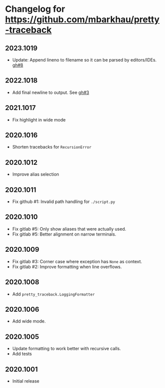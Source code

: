 # Changelog for https://github.com/mbarkhau/pretty-traceback

## 2023.1019

- Update: Append lineno to filename so it can be parsed by editors/IDEs. [gh#8][gh8]

[gh8]: https://github.com/mbarkhau/pretty-traceback/pull/8


## 2022.1018

- Add final newline to output. See [gh#3][gh3]

[gh3]: https://github.com/mbarkhau/pretty-traceback/issues/3


## 2021.1017

- Fix highlight in wide mode


## 2020.1016

- Shorten tracebacks for `RecursionError`


## 2020.1012

- Improve alias selection


## 2020.1011

- Fix github #1: Invalid path handling for `./script.py`


## 2020.1010

- Fix gitlab #5: Only show aliases that were actually used.
- Fix gitlab #5: Better alignment on narrow terminals.


## 2020.1009

- Fix gitlab #3: Corner case where exception has `None` as context.
- Fix gitlab #2: Improve formatting when line overflows.


## 2020.1008

- Add `pretty_traceback.LoggingFormatter`


## 2020.1006

- Add wide mode.


## 2020.1005

- Update formatting to work better with recursive calls.
- Add tests


## 2020.1001

- Initial release
